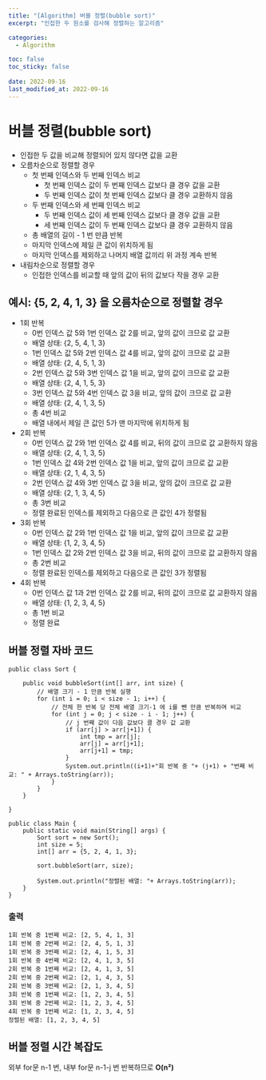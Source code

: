 ```yaml
---
title: "[Algorithm] 버블 정렬(bubble sort)"
excerpt: "인접한 두 원소를 검사해 정렬하는 알고리즘"

categories:
  - Algorithm

toc: false
toc_sticky: false
 
date: 2022-09-16
last_modified_at: 2022-09-16
---
```


# 버블 정렬(bubble sort)

- 인접한 두 값을 비교해 정렬되어 있지 않다면 값을 교환  
- 오름차순으로 정렬할 경우  
    - 첫 번째 인덱스와 두 번째 인덱스 비교  
        - 첫 번째 인덱스 값이 두 번째 인덱스 값보다 클 경우 값을 교환  
        - 두 번째 인덱스 값이 첫 번째 인덱스 값보다 클 경우 교환하지 않음  
    - 두 번째 인덱스와 세 번째 인덱스 비교  
        - 두 번째 인덱스 값이 세 번째 인덱스 값보다 클 경우 값을 교환  
        - 세 번째 인덱스 값이 두 번째 인덱스 값보다 클 경우 교환하지 않음  
    - 총 배열의 길이 - 1 번 만큼 반복  
    - 마지막 인덱스에 제일 큰 값이 위치하게 됨  
    - 마지막 인덱스를 제외하고 나머지 배열 값끼리 위 과정 계속 반복  
- 내림차순으로 정렬할 경우  
    - 인접한 인덱스를 비교할 때 앞의 값이 뒤의 값보다 작을 경우 교환  

## 예시: {5, 2, 4, 1, 3} 을 오름차순으로 정렬할 경우

- 1회 반복  
    - 0번 인덱스 값 5와 1번 인덱스 값 2를 비교, 앞의 값이 크므로 값 교환  
    - 배열 상태: {2, 5, 4, 1, 3}  
    - 1번 인덱스 값 5와 2번 인덱스 값 4를 비교, 앞의 값이 크므로 값 교환  
    - 배열 상태: {2, 4, 5, 1, 3}  
    - 2번 인덱스 값 5와 3번 인덱스 값 1을 비교, 앞의 값이 크므로 값 교환  
    - 배열 상태: {2, 4, 1, 5, 3}  
    - 3번 인덱스 값 5와 4번 인덱스 값 3을 비교, 앞의 값이 크므로 값 교환  
    - 배열 상태: {2, 4, 1, 3, 5}  
    - 총 4번 비교  
    - 배열 내에서 제일 큰 값인 5가 맨 마지막에 위치하게 됨  
- 2회 반복  
    - 0번 인덱스 값 2와 1번 인덱스 값 4를 비교, 뒤의 값이 크므로 값 교환하지 않음  
    - 배열 상태: {2, 4, 1, 3, 5}  
    - 1번 인덱스 값 4와 2번 인덱스 값 1을 비교, 앞의 값이 크므로 값 교환  
    - 배열 상태: {2, 1, 4, 3, 5}  
    - 2번 인덱스 값 4와 3번 인덱스 값 3을 비교, 앞의 값이 크므로 값 교환  
    - 배열 상태: {2, 1, 3, 4, 5}  
    - 총 3번 비교  
    - 정렬 완료된 인덱스를 제외하고 다음으로 큰 값인 4가 정렬됨  
- 3회 반복  
    - 0번 인덱스 값 2와 1번 인덱스 값 1을 비교, 앞의 값이 크므로 값 교환  
    - 배열 상태: {1, 2, 3, 4, 5}  
    - 1번 인덱스 값 2와 2번 인덱스 값 3을 비교, 뒤의 값이 크므로 값 교환하지 않음  
    - 총 2번 비교  
    - 정렬 완료된 인덱스를 제외하고 다음으로 큰 값인 3가 정렬됨  
- 4회 반복  
    - 0번 인덱스 값 1과 2번 인덱스 값 2를 비교, 뒤의 값이 크므로 값 교환하지 않음  
    - 배열 상태: {1, 2, 3, 4, 5}  
    - 총 1번 비교  
    - 정렬 완료  

## 버블 정렬 자바 코드

```
public class Sort {

    public void bubbleSort(int[] arr, int size) {
        // 배열 크기 - 1 만큼 반복 실행
        for (int i = 0; i < size - 1; i++) {
            // 전체 한 반복 당 전체 배열 크기-1 에 i를 뺀 만큼 반복하며 비교
            for (int j = 0; j < size - i - 1; j++) {
                // j 번째 값이 다음 값보다 클 경우 값 교환
                if (arr[j] > arr[j+1]) {
                    int tmp = arr[j];
                    arr[j] = arr[j+1];
                    arr[j+1] = tmp;
                }
                System.out.println((i+1)+"회 반복 중 "+ (j+1) + "번째 비교: " + Arrays.toString(arr));
            }
        }
    }

}

public class Main {
    public static void main(String[] args) {
        Sort sort = new Sort();
        int size = 5;
        int[] arr = {5, 2, 4, 1, 3};

        sort.bubbleSort(arr, size);

        System.out.println("정렬된 배열: "+ Arrays.toString(arr));
    }
}
```

### 출력

```
1회 반복 중 1번째 비교: [2, 5, 4, 1, 3]
1회 반복 중 2번째 비교: [2, 4, 5, 1, 3]
1회 반복 중 3번째 비교: [2, 4, 1, 5, 3]
1회 반복 중 4번째 비교: [2, 4, 1, 3, 5]
2회 반복 중 1번째 비교: [2, 4, 1, 3, 5]
2회 반복 중 2번째 비교: [2, 1, 4, 3, 5]
2회 반복 중 3번째 비교: [2, 1, 3, 4, 5]
3회 반복 중 1번째 비교: [1, 2, 3, 4, 5]
3회 반복 중 2번째 비교: [1, 2, 3, 4, 5]
4회 반복 중 1번째 비교: [1, 2, 3, 4, 5]
정렬된 배열: [1, 2, 3, 4, 5]
```

## 버블 정렬 시간 복잡도

외부 for문 n-1 번, 내부 for문 n-1-j 번 반복하므로 **O(n²)**  